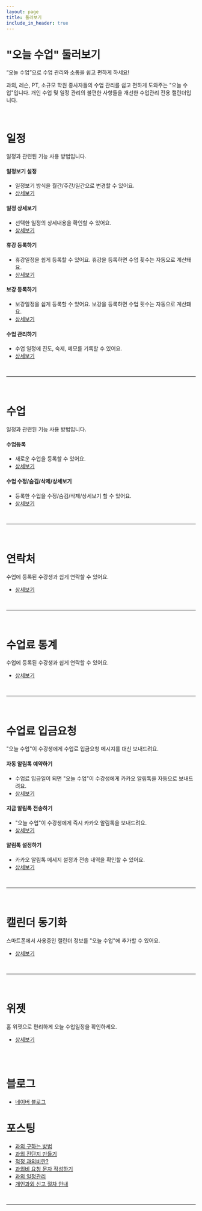 ```yaml
---
layout: page
title: 둘러보기
include_in_header: true
---
```


# "오늘 수업" 둘러보기
“오늘 수업”으로 수업 관리와 소통을 쉽고 편하게 하세요!

과외, 레슨, PT, 소규모 학원 종사자들의 수업 관리를 쉽고 편하게 도와주는 "오늘 수업"입니다. 개인 수업 및 일정 관리의 불편한 사항들을 개선한 수업관리 전용 캘린더입니다.

<br>

# **일정**
일정과 관련된 기능 사용 방법입니다.

#### 일정보기 설정
- 일정보기 방식을 월간/주간/일간으로 변경할 수 있어요.
- [상세보기](https://genio03.notion.site/4576b2975bff4617bab2872f5ee1d064)

#### 일정 상세보기
- 선택한 일정의 상세내용을 확인할 수 있어요.
- [상세보기](https://genio03.notion.site/60ef5f8df70b4859a13cb91f6bd4c9fc)

#### 휴강 등록하기
- 휴강일정을 쉽게 등록할 수 있어요. 휴강을 등록하면 수업 횟수는 자동으로 계산돼요.
- [상세보기](https://genio03.notion.site/8a8b92758c5f48f085ac4bc360066c50)

#### 보강 등록하기
- 보강일정을 쉽게 등록할 수 있어요. 보강을 등록하면 수업 횟수는 자동으로 계산돼요.
- [상세보기](https://genio03.notion.site/cffd9e796ad54cc59ba49e3c8ad8a6be)

#### 수업 관리하기
- 수업 일정에 진도, 숙제, 메모를 기록할 수 있어요.
- [상세보기](https://genio03.notion.site/cffd9e796ad54cc59ba49e3c8ad8a6be)

<br>

________
<br>

# **수업**
일정과 관련된 기능 사용 방법입니다.

#### 수업등록
- 새로운 수업을 등록할 수 있어요.
- [상세보기](https://genio03.notion.site/aa301476fa4640b89d1fad4dec58ca91)

#### 수업 수정/숨김/삭제/상세보기
- 등록한 수업을 수정/숨김/삭제/상세보기 할 수 있어요.
- [상세보기](https://genio03.notion.site/eae628f97507495e82d758ad19a1169e)

<br>

________
<br>

# **연락처**
수업에 등록된 수강생과 쉽게 연락할 수 있어요.
- [상세보기](https://genio03.notion.site/79ce9ce9d6dc405bb33f3b7f3544fbea)

<br>

________
<br>

# **수업료 통계**
수업에 등록된 수강생과 쉽게 연락할 수 있어요.
- [상세보기](https://genio03.notion.site/969b672169e44ac9ac58008e54d6a1d0)

<br>

________
<br>

# **수업료 입금요청**
"오늘 수업"이 수강생에게 수업료 입금요청 메시지를 대신 보내드려요.

#### 자동 알림톡 예약하기
- 수업료 입금일이 되면 "오늘 수업"이 수강생에게 카카오 알림톡을 자동으로 보내드려요.
- [상세보기](https://genio03.notion.site/3f3ef37b77414308b453caabf710d69b)

#### 지금 알림톡 전송하기
- "오늘 수업"이 수강생에게 즉시 카카오 알림톡을 보내드려요.
- [상세보기](https://genio03.notion.site/4ad0fa1520fd43db83946e0ce5a24f01)

#### 알림톡 설정하기
- 카카오 알림톡 메세지 설정과 전송 내역을 확인할 수 있어요.
- [상세보기](https://genio03.notion.site/074a3fc0a84346c7a4a023d1dd57ba9d)

<br>

________
<br>

# **캘린더 동기화**
스마트폰에서 사용중인 캘린더 정보를 "오늘 수업"에 추가할 수 있어요.
- [상세보기](https://genio03.notion.site/2beffb15f4ac41c7a7628a02daeaaac2)

<br>

________
<br>

# **위젯**
홈 위젯으로 편리하게 오늘 수업일정을 확인하세요.
- [상세보기](https://genio03.notion.site/bed685557f8344c986b027a156b1602d)

<br>

<br>

# **블로그**
- [네이버 블로그](https://blog.naver.com/modamu)

# **포스팅**
- [과외 구하는 방법](https://seungku.github.io/post1)
- [과외 전단지 만들기](https://seungku.github.io/post2)
- [적정 과외비란?](https://seungku.github.io/post3)
- [과외비 요청 문자 작성하기](https://seungku.github.io/post4)
- [과외 일정관리](https://seungku.github.io/post5)
- [개인과외 신고 절차 안내](https://seungku.github.io/post6)
  
<br>

________
<br>
